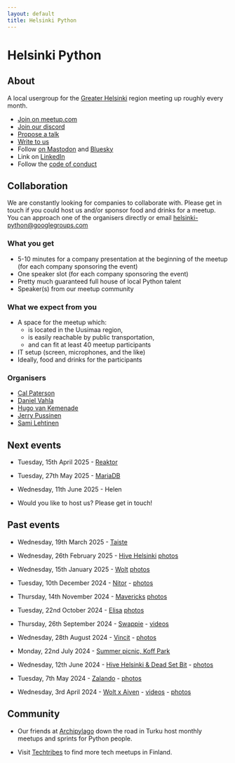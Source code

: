 ```yaml
---
layout: default
title: Helsinki Python
---
```


# Helsinki Python

## About

A local usergroup for the [Greater Helsinki](https://en.wikipedia.org/wiki/Greater_Helsinki)
region meeting up roughly every month.

- [Join on meetup.com](https://www.meetup.com/helpy-meetups/)
- [Join our discord](/discord)
- [Propose a talk](https://forms.gle/KjZVgeMGHRd5ECCJ9)
- [Write to us](mailto:helsinki-python@googlegroups.com)
- Follow <a rel="me" href="https://fosstodon.org/@HelPy">on Mastodon</a> and
  <a href="https://bsky.app/profile/HelPy.fosstodon.org.ap.brid.gy">Bluesky</a>
- Link on <a href="https://www.linkedin.com/company/helsinki-python/">LinkedIn</a>
- Follow the [code of conduct](/code-of-conduct)

## Collaboration

We are constantly looking for companies to collaborate with.  Please get in
touch if you could host us and/or sponsor food and drinks for a meetup.  You
can approach one of the organisers directly or email
[helsinki-python@googlegroups.com](mailto:helsinki-python@googlegroups.com)


### What you get

- 5-10 minutes for a company presentation at the beginning of the meetup (for each company sponsoring the event)
- One speaker slot (for each company sponsoring the event)
- Pretty much guaranteed full house of local Python talent
- Speaker(s) from our meetup community

### What we expect from you

- A space for the meetup which:
  - is located in the Uusimaa region,
  - is easily reachable by public transportation,
  - and can fit at least 40 meetup participants
- IT setup (screen, microphones, and the like)
- Ideally, food and drinks for the participants

### Organisers

- [Cal Paterson](https://github.com/calpaterson)
- [Daniel Vahla](https://www.linkedin.com/in/daniel-vahla-8050a6177/)
- [Hugo van Kemenade](https://github.com/hugovk)
- [Jerry Pussinen](https://github.com/jerry-git)
- [Sami Lehtinen](https://github.com/sjlehtin)

## Next events

- Tuesday, 15th April 2025 -
  [Reaktor](https://discord.com/channels/1225353042040459324/1238407238649909259/1356650573944066230)

- Tuesday, 27th May 2025 -
  [MariaDB](https://www.meetup.com/helpy-meetups/events/306744088/)

- Wednesday, 11th June 2025 -
  Helen

- Would you like to host us?  Please get in touch!

## Past events

- Wednesday, 19th March 2025 -
  [Taiste](https://www.meetup.com/helpy-meetups/events/306522919/)

- Wednesday, 26th February 2025 -
  [Hive Helsinki](https://www.meetup.com/helpy-meetups/events/306131829/)
  [photos](https://www.linkedin.com/feed/update/urn:li:activity:7300982999150419969)

- Wednesday, 15th January 2025 -
  [Wolt](https://www.meetup.com/helpy-meetups/events/305285187/)
  [photos](https://www.linkedin.com/feed/update/urn:li:activity:7285589305958289408)

- Tuesday, 10th December 2024 -
  [Nitor](https://www.meetup.com/helpy-meetups/events/304793959/) -
  [photos](https://www.linkedin.com/feed/update/urn:li:activity:7273345348541050880)

- Thursday, 14th November 2024 -
  [Mavericks](https://www.meetup.com/helpy-meetups/events/304284986/)
  [photos](https://www.meetup.com/helpy-meetups/photos/34989760/)

- Tuesday, 22nd October 2024 -
  [Elisa](https://www.meetup.com/helpy-meetups/events/303828168/)
  [photos](https://www.meetup.com/helpy-meetups/photos/34941701/)

- Thursday, 26th September 2024 -
  [Swappie](https://www.meetup.com/helpy-meetups/events/303480797/) -
  [videos](https://www.youtube.com/playlist?list=PLGD5YuihoRnt7k0rndYCInA02gZA9mXSU)

- Wednesday, 28th August 2024 -
  [Vincit](https://www.meetup.com/helpy-meetups/events/302863785/) -
  [photos](https://www.meetup.com/helpy-meetups/photos/34804496/)

- Monday, 22nd July 2024 -
  [Summer picnic, Koff Park](https://www.meetup.com/helpy-meetups/events/302268980/)

- Wednesday, 12th June 2024 -
  [Hive Helsinki & Dead Set Bit](https://www.meetup.com/helpy-meetups/events/301336578/) -
  [photos](https://www.meetup.com/helpy-meetups/photos/34627982/)

- Tuesday, 7th May 2024 -
  [Zalando](https://www.meetup.com/helpy-meetups/events/300305921/) -
  [photos](https://www.meetup.com/helpy-meetups/photos/34491169/)

- Wednesday, 3rd April 2024 -
  [Wolt x Aiven](https://www.meetup.com/helpy-meetups/events/299649951/) -
  [videos](https://www.youtube.com/playlist?list=PLguFXrFRjbcPPzVaQ7Wy0kj10B_269y2P) -
  [photos](https://www.meetup.com/helpy-meetups/photos/34496924/)

## Community

- Our friends at [Archipylago](https://archipylago.dev/) down the road in Turku host
  monthly meetups and sprints for Python people.

- Visit [Techtribes](https://www.techtrib.es/) to find more tech meetups in Finland.
